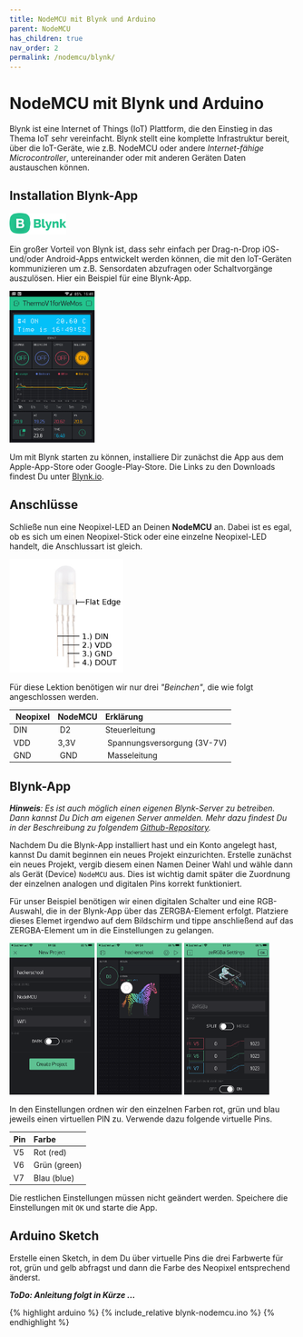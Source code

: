 ```yaml
---
title: NodeMCU mit Blynk und Arduino
parent: NodeMCU
has_children: true
nav_order: 2
permalink: /nodemcu/blynk/
---
```


# NodeMCU mit Blynk und Arduino

Blynk ist eine Internet of Things (IoT) Plattform, die den Einstieg in das Thema IoT sehr vereinfacht. Blynk stellt eine komplette Infrastruktur bereit, über die IoT-Geräte, wie z.B. NodeMCU oder andere _Internet-fähige Microcontroller_, untereinander oder mit anderen Geräten Daten austauschen können.

## Installation Blynk-App

<a href="https://blynk.io/"><img src="./blynk_logo.png" width="100px"/></a>


Ein großer Vorteil von Blynk ist, dass sehr einfach per Drag-n-Drop iOS- und/oder Android-Apps entwickelt werden können, die mit den IoT-Geräten kommunizieren um z.B. Sensordaten abzufragen oder Schaltvorgänge auszulösen. Hier ein Beispiel für eine Blynk-App.

<img src="./blynk.png" width="150px"/>

Um mit Blynk starten zu können, installiere Dir zunächst die App aus dem Apple-App-Store oder Google-Play-Store. Die Links zu den Downloads findest Du unter [Blynk.io](https://blynk.io/).

## Anschlüsse

Schließe nun eine Neopixel-LED an Deinen __NodeMCU__ an. Dabei ist es egal, ob es sich um einen Neopixel-Stick oder eine einzelne Neopixel-LED handelt, die Anschlussart ist gleich.

<img src="./neopixel_single_pins.jpg" width="200px"/>

Für diese Lektion benötigen wir nur drei _"Beinchen"_, die wie folgt angeschlossen werden.

| Neopixel | NodeMCU | Erklärung|
|---|:---|:---|
|DIN | D2 | Steuerleitung|
|VDD | 3,3V | Spannungsversorgung (3V-7V)|
|GND | GND | Masseleitung|

## Blynk-App

___Hinweis__: Es ist auch möglich einen eigenen Blynk-Server zu betreiben. Dann kannst Du Dich am eigenen Server anmelden. Mehr dazu findest Du in der Beschreibung zu folgendem [Github-Repository](https://github.com/blynkkk/blynk-server)._

Nachdem Du die Blynk-App installiert hast und ein Konto angelegt hast, kannst Du damit beginnen ein neues Projekt einzurichten. Erstelle zunächst ein neues Projekt, vergib diesem einen Namen Deiner Wahl und wähle dann als Gerät (Device) `NodeMCU` aus. Dies ist wichtig damit später die Zuordnung der einzelnen analogen und digitalen Pins korrekt funktioniert.

Für unser Beispiel benötigen wir einen digitalen Schalter und eine RGB-Auswahl, die in der Blynk-App über das ZERGBA-Element erfolgt. Platziere dieses Elemet irgendwo auf dem Bildschirm und tippe anschließend auf das ZERGBA-Element um in die Einstellungen zu gelangen.


<img src="./blynk3.png" width="150px"/>
<img src="./blynk1.png" width="150px"/>
<img src="./blynk2.png" width="150px"/>

In den Einstellungen ordnen wir den einzelnen Farben rot, grün und blau jeweils einen virtuellen PIN zu. Verwende dazu folgende virtuelle Pins.

|Pin | Farbe|
|---|:---|
|V5 |Rot (red) |
|V6 |Grün (green)|
|V7 |Blau (blue) |

Die restlichen Einstellungen müssen nicht geändert werden. Speichere die Einstellungen mit `OK` und starte die App.

## Arduino Sketch

Erstelle einen Sketch, in dem Du über virtuelle Pins die drei Farbwerte für rot, grün und gelb abfragst und dann die Farbe des Neopixel entsprechend änderst.

___ToDo: Anleitung folgt in Kürze ...___

{% highlight arduino %}
    {% include_relative blynk-nodemcu.ino %}
{% endhighlight %}